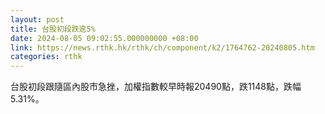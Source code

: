 ```yaml
---
layout: post
title: 台股初段跌逾5%
date: 2024-08-05 09:02:55.000000000 +08:00
link: https://news.rthk.hk/rthk/ch/component/k2/1764762-20240805.htm
categories: rthk
---
```


台股初段跟隨區內股市急挫，加權指數較早時報20490點，跌1148點，跌幅5.31%。
